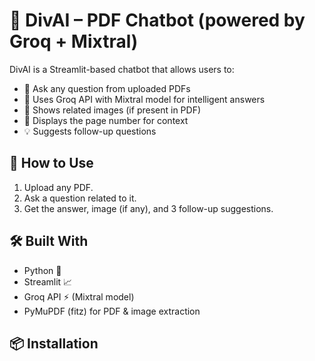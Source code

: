 # 📄 DivAI – PDF Chatbot (powered by Groq + Mixtral)

DivAI is a Streamlit-based chatbot that allows users to:
- 💬 Ask any question from uploaded PDFs
- 🧠 Uses Groq API with Mixtral model for intelligent answers
- 📸 Shows related images (if present in PDF)
- 📄 Displays the page number for context
- 💡 Suggests follow-up questions

## 🚀 How to Use
1. Upload any PDF.
2. Ask a question related to it.
3. Get the answer, image (if any), and 3 follow-up suggestions.

## 🛠️ Built With
- Python 🐍
- Streamlit 📈
- Groq API ⚡ (Mixtral model)
- PyMuPDF (fitz) for PDF & image extraction

## 📦 Installation
